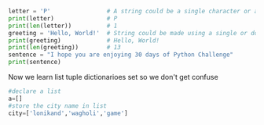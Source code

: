 ```py
letter = 'P'                # A string could be a single character or a bunch of texts
print(letter)               # P
print(len(letter))          # 1
greeting = 'Hello, World!'  # String could be made using a single or double quote,"Hello, World!"
print(greeting)             # Hello, World!
print(len(greeting))        # 13
sentence = "I hope you are enjoying 30 days of Python Challenge"
print(sentence)
```
Now we learn list tuple dictionarioes set so we don't get confuse

```py
#declare a list
a=[]
#store the city name in list
city=['lonikand','wagholi','game']

```
